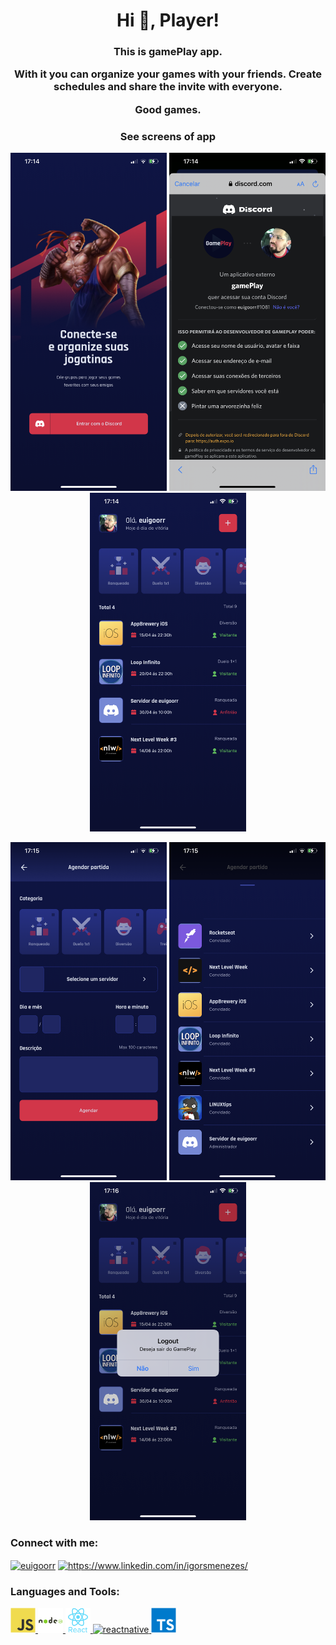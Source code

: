 <h1 align="center">Hi 👋, Player!</h1>
<h3 align="center">This is gamePlay app.

With it you can organize your games with your friends.
Create schedules and share the invite with everyone.

Good games.</h3>

<h3 align="CENTER">See screens of app</h3>

<p align="center">
<img src="https://github.com/ismv00/gamePlay/blob/master/src/imagesApp/IMG_0302.PNG" width="250"/>
<img src="https://github.com/ismv00/gamePlay/blob/master/src/imagesApp/IMG_0303.PNG" width="250"/>
<img src="https://github.com/ismv00/gamePlay/blob/master/src/imagesApp/IMG_0304.PNG" width="250"/>
</p>
<p>
<p>
<p align="center">
<img src="https://github.com/ismv00/gamePlay/blob/master/src/imagesApp/IMG_0305.PNG" width="250"/>
<img src="https://github.com/ismv00/gamePlay/blob/master/src/imagesApp/IMG_0306.PNG" width="250"/>
<img src="https://github.com/ismv00/gamePlay/blob/master/src/imagesApp/IMG_0308.PNG" width="250"/>
</p>


<h3 align="left">Connect with me:</h3>
<p align="left">
<a href="https://twitter.com/euigoorr" target="blank"><img align="center" src="https://raw.githubusercontent.com/rahuldkjain/github-profile-readme-generator/master/src/images/icons/Social/twitter.svg" alt="euigoorr" height="30" width="40" /></a>
<a href="https://linkedin.com/in/https://www.linkedin.com/in/igorsmenezes/" target="blank"><img align="center" src="https://raw.githubusercontent.com/rahuldkjain/github-profile-readme-generator/master/src/images/icons/Social/linked-in-alt.svg" alt="https://www.linkedin.com/in/igorsmenezes/" height="30" width="40" /></a>
</p>

<h3 align="left">Languages and Tools:</h3>
<p align="left"> <a href="https://developer.mozilla.org/en-US/docs/Web/JavaScript" target="_blank" rel="noreferrer"> <img src="https://raw.githubusercontent.com/devicons/devicon/master/icons/javascript/javascript-original.svg" alt="javascript" width="40" height="40"/> </a> <a href="https://nodejs.org" target="_blank" rel="noreferrer"> <img src="https://raw.githubusercontent.com/devicons/devicon/master/icons/nodejs/nodejs-original-wordmark.svg" alt="nodejs" width="40" height="40"/> </a> <a href="https://reactjs.org/" target="_blank" rel="noreferrer"> <img src="https://raw.githubusercontent.com/devicons/devicon/master/icons/react/react-original-wordmark.svg" alt="react" width="40" height="40"/> </a> <a href="https://reactnative.dev/" target="_blank" rel="noreferrer"> <img src="https://reactnative.dev/img/header_logo.svg" alt="reactnative" width="40" height="40"/> </a> <a href="https://www.typescriptlang.org/" target="_blank" rel="noreferrer"> <img src="https://raw.githubusercontent.com/devicons/devicon/master/icons/typescript/typescript-original.svg" alt="typescript" width="40" height="40"/> </a> </p>
